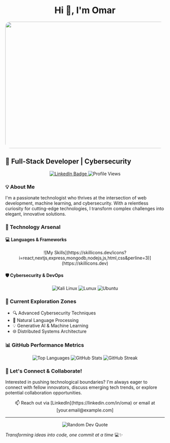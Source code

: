 <h1 align="center">Hi 👋, I'm Omar</h1>

<div align="center">
  <img src="https://media.giphy.com/media/dWesBcTLavkZuG35MI/giphy.gif" width="800" height="400" style="border-radius: 15px;"/>
</div>

## 🌟 Full-Stack Developer | Cybersecurity

<div align="center">
  <a href="https://linkedin.com/in/oma">
    <img src="https://img.shields.io/badge/LinkedIn-blue?style=for-the-badge&logo=linkedin&logoColor=white" alt="LinkedIn Badge"/>
  </a>
  <img src="https://komarev.com/ghpvc/?username=Omar-OTech&color=blueviolet&style=for-the-badge" alt="Profile Views"/>
</div>

### 💡 About Me

I'm a passionate technologist who thrives at the intersection of web development, machine learning, and cybersecurity. With a relentless curiosity for cutting-edge technologies, I transform complex challenges into elegant, innovative solutions.

### 🔧 Technology Arsenal

#### 💻 Languages & Frameworks
<div align="center">
  ![My Skills](https://skillicons.dev/icons?i=react,nextjs,express,mongodb,nodejs,js,html,css&perline=3)](https://skillicons.dev)
</div>

#### 🛡️ Cybersecurity & DevOps
<div align="center">
  <img src="https://img.shields.io/badge/Kali_Linux-557C94?style=for-the-badge&logo=kali-linux&logoColor=white" alt="Kali Linux"/>
  <img src="https://img.shields.io/badge/Linux-FCC624?style=for-the-badge&logo=linux&logoColor=black" alt="Lunux"/>
  <img src="https://img.shields.io/badge/Ubuntu-E95420?style=for-the-badge&logo=ubuntu&logoColor=white" alt="Ubuntu"/>
</div>


### 🚀 Current Exploration Zones

- 🔍 Advanced Cybersecurity Techniques
- 🧠 Natural Language Processing
- 💡 Generative AI & Machine Learning
- 🌐 Distributed Systems Architecture

### 📊 GitHub Performance Metrics

<!-- <div align="center">
</div>
-->
<div align="center">
  <img src="https://github-readme-stats.vercel.app/api/top-langs?username=Omar-OTech&theme=dark&layout=compact" alt="Top Languages"/>
  <img src="https://github-readme-stats.vercel.app/api?username=Omar-OTech&theme=dark&show_icons=true" alt="GitHub Stats"/>
  <img src="https://github-readme-streak-stats.herokuapp.com/?user=Omar-OTech&theme=dark" alt="GitHub Streak"/>
</div>
<!-- <div align="center">
</div> -->

### 💬 Let's Connect & Collaborate!

Interested in pushing technological boundaries? I'm always eager to connect with fellow innovators, discuss emerging tech trends, or explore potential collaboration opportunities.

<div align="center">
  📫 Reach out via [LinkedIn](https://linkedin.com/in/oma) or email at [your.email@example.com]
</div>

---

<div align="center" width="200px" height="200px">
  <img src="https://quotes-github-readme.vercel.app/api?type=horizontal&theme=dark" alt="Random Dev Quote"/>
</div>

*Transforming ideas into code, one commit at a time* 💻✨
